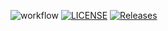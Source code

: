 
![workflow](https://github.com/BogPomozet/sem/actions/workflows/main.yml/badge.svg)
[![LICENSE](https://img.shields.io/github/license/BogPomozet/sem.svg?style=flat-square)](https://github.com/BogPomozet/sem/blob/master/LICENSE)
[![Releases](https://img.shields.io/github/release/BogPomozet/sem/all.svg?style=flat-square)](https://github.com/BogPomozet/sem/releases)